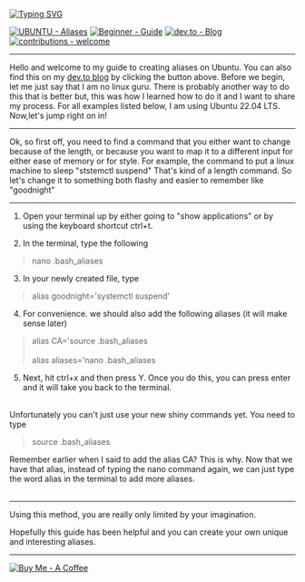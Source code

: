 [![Typing SVG](https://readme-typing-svg.demolab.com?font=Fira+Code&pause=1000&color=0FF700&center=true&vCenter=true&width=600&height=100&lines=Linux+Aliases;nano+.bash_aliases;A+tutorial+for+beginners+by+a+beginner)](https://git.io/typing-svg)

[![UBUNTU - Aliases](https://img.shields.io/badge/UBUNTU-Aliases-E95420?logo=ubuntu&logoColor=ffffff)](https://)  [![Beginner - Guide](https://img.shields.io/badge/Beginner-Guide-99CC00?logo=readthedocs&logoColor=ffffff)](https://)  [![dev.to - Blog](https://img.shields.io/badge/dev.to-Blog-000000?logo=dev.to&logoColor=ffffff)](https://dev.to/kurtissfrost)  [![contributions - welcome](https://img.shields.io/badge/contributions-welcome-teal)]() 

---

Hello and welcome to my guide to creating aliases on Ubuntu. You can also find this on my [dev.to blog](https://dev.to/kurtissfrost/ubuntu-aliases-by-a-beginner-for-beginners-1g3n) by clicking the button above. Before we begin, let me just say that I am no linux guru. There is probably another way to do this that is better but, this was how I learned how to do it and I want to share my process. For all examples listed below, I am using Ubuntu 22.04 LTS. Now,let's jump right on in!

---

Ok, so first off, you need to find a command that you either want to change because of the length, or because you want to map it to a different input for either ease of memory or for style. For example, the command to put a linux machine to sleep "ststemctl suspend" That's kind of a length command. So let's change it to something both flashy and easier to remember like "goodnight"

---

1. Open your terminal up by either going to "show applications" or by using the keyboard shortcut ctrl+t.

2. In the terminal, type the following
> nano .bash_aliases

3. In your newly created file, type 
> alias goodnight='systemctl suspend'

4. For convenience. we should also add the following aliases (it will make sense later)
> alias CA='source .bash_aliases<br /><br />
>alias aliases='nano .bash_aliases 

5. Next, hit ctrl+x and then press Y. Once you do this, you can press enter and it will take you back to the terminal.<br /><br />

Unfortunately you can't just use your new shiny commands yet. You need to type 
>source .bash_aliases

Remember earlier when I said to add the alias CA? This is why. Now that we have that alias, instead of typing the nano command again, we can just type the word alias in the terminal to add more aliases. <br /><br />

---

Using this method, you are really only limited by your imagination.<br />

Hopefully this guide has been helpful and you can create your own unique and interesting aliases.

---

[![Buy Me - A Coffee](https://img.shields.io/badge/Buy_Me-A_Coffee-FFDD00?style=for-the-badge&logo=buy+me+a+coffee&logoColor=ffffff)](https://www.buymeacoffee.com/frostkurti0)
